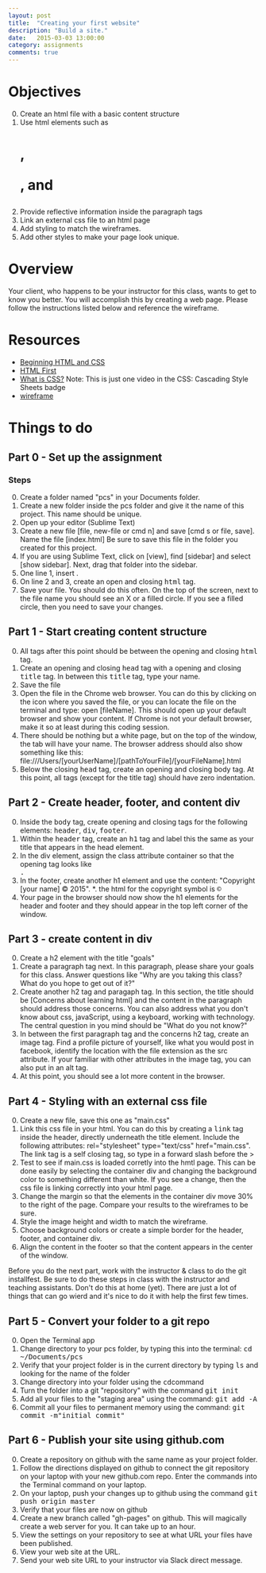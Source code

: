 ```yaml
---
layout: post
title:  "Creating your first website"
description: "Build a site."
date:   2015-03-03 13:00:00
category: assignments
comments: true
---
```


Objectives
==========
0. Create an html file with a basic content structure
0. Use html elements such as <h1>, <p>, and <img>
0. Provide reflective information inside the paragraph tags
0. Link an external css file to an html page
0. Add styling to match the wireframes.
0. Add other styles to make your page look unique.

Overview
========
Your client, who happens to be your instructor for this class, wants to get to know you better.  You will accomplish this by creating a web page.  Please follow the instructions listed below and reference the wireframe.

Resources
=========
* [Beginning HTML and CSS](http://teamtreehouse.com/library/how-to-make-a-website)
* [HTML First](http://teamtreehouse.com/library/how-to-make-a-website)
* [What is CSS?](http://teamtreehouse.com/library/how-to-make-a-website) Note: This is just one video in the CSS: Cascading Style Sheets badge
* [wireframe](/images/primerBasic1wireframe.png)

Things to do
=========

Part 0 - Set up the assignment
----------------------------------

### Steps
0. Create a folder named "pcs" in your Documents folder.
0. Create a new folder inside the pcs folder and give it the name of this project.  This name should be unique.  
0. Open up your editor (Sublime Text)
0. Create a new file [file, new-file or cmd n] and save [cmd s or file, save].  Name the file [index.html]  Be sure to save this file in the folder you created for this project.
0. If you are using Sublime Text, click on [view], find [sidebar] and select [show sidebar].  Next, drag that folder into the sidebar.
0. One line 1, insert <kbd><!DOCTYPE html></kbd>.
0. On line 2 and 3, create an open and closing <kbd>html</kbd> tag.
0. Save your file.  You should do this often.  On the top of the screen, next to the file name you should see an X or a filled circle.  If you see a filled circle, then you need to save your changes.

Part 1 - Start creating content structure
----------------------------------
0. All tags after this point should be between the opening and closing <kbd>html</kbd> tag.
0. Create an opening and closing <kbd>head</kbd> tag with a opening and closing <kbd>title</kbd> tag. In between this <kbd>title</kbd> tag, type your name.  
0. Save the file
0. Open the file in the Chrome web browser.  You can do this by clicking on the icon where you saved the file, or you can locate the file  on the terminal and type: open [fileName].  This should open up your default browser and show your content. If Chrome is not your default browser, make it so at least during this coding session.
0. There should be nothing but a white page, but on the top of the window, the tab will have your name.  The browser address should also show something like this: file:///Users/[yourUserName]/[pathToYourFile]/[yourFileName].html
0. Below the closing <kbd>head</kbd> tag, create an opening and closing body tag.  At this point, all tags (except for the title tag) should have zero indentation.

Part 2 - Create header, footer, and content div
----------------------------------

0. Inside the <kbd>body</kbd> tag, create opening and closing tags for the following elements: <kbd>header</kbd>, <kbd>div</kbd>, <kbd>footer</kbd>.
0. Within the <kbd>header</kbd> tag, create an <kbd>h1</kbd> tag and label this the same as your title that appears in the head element.
0. In the div element, assign the class attribute container so that the opening tag looks like <kbd><div class="container"></kbd>.
0. In the footer, create another h1 element and use the content: "Copyright [your name] &copy; 2015".
	*. the html for the copyright symbol is <kbd>&copy;<kbd>
0. Your page in the browser should now show the h1 elements for the header and footer and they should appear in the top left corner of the window.

Part 3 - create content in div
----------------------------------
0. Create a h2 element with the title "goals"
0. Create a paragraph tag next.  In this paragraph, please share your goals for this class.  Answer questions like "Why are you taking this class? What do you hope to get out of it?"
0. Create another h2 tag and paragaph tag.  In this section, the title should be [Concerns about learning html] and the content in the paragraph should address those concerns.  You can also address what you don't know about css, javaScript, using a keyboard, working with technology.  The central question in you mind should be "What do you not know?"
0. In between the first paragraph tag and the concerns h2 tag, create an image tag.  Find a profile picture of yourself, like what you would post in facebook, identify the location with the file extension as the src attribute.  If your familiar with other attributes in the image tag, you can also put in an alt tag.
0. At this point, you should see a lot more content in the browser.


Part 4 - Styling with an external css file
----------------------------------
0. Create a new file, save this one as "main.css"
0. Link this css file in your html. You can do this by creating a <kbd>link</kbd> tag inside the header, directly underneath the title element. Include the following attributes: rel="stylesheet" type="text/css" href="main.css".  The link tag is a self closing tag, so type in a forward slash before the >
0. Test to see if main.css is loaded corretly into the hmtl page.  This can be done easily by selecting the container div and changing the background color to something different than white.  If you see a change, then the css file is linking correctly into your html page.
0. Change the margin so that the elements in the container div move 30% to the right of the page. Compare your results to the wireframes to be sure.
0. Style the image height and width to match the wireframe.
0. Choose background colors or create a simple border for the header, footer, and container div.
0. Align the content in the footer so that the content appears in the center of the window.


Before you do the next part, work with the instructor & class to do the git installfest.
Be sure to do these steps in class with the instructor and teaching assistants. Don't do this at home (yet). There are just a lot of things that can go wierd and it's nice to do it with help the first few times.

Part 5 - Convert your folder to a git repo
--------------------------------------------
0. Open the Terminal app
0. Change directory to your pcs folder, by typing this into the terminal: <kbd>cd ~/Documents/pcs</kbd>
0. Verify that your project folder is in the current directory by typing <kbd>ls</kbd> and looking for the name of the folder
0. Change directory into your folder using the <kbd>cd</kbd>command
0. Turn the folder into a git "repository" with the command <kbd>git init</kbd>
0. Add all your files to the "staging area" using the command: <kbd>git add -A</kbd>
0. Commit all your files to permanent memory using the command: <kbd>git commit -m"initial commit"</kbd>

Part 6 - Publish your site using github.com
--------------------------------------------
0. Create a repository on github with the same name as your project folder.
0. Follow the directions displayed on github to connect the git repository on your laptop with your new github.com repo. Enter the commands into the Terminal command on your laptop.
0. On your laptop, push your changes up to github using the command <kbd>git push origin master<kbd>
0. Verify that your files are now on github
0. Create a new branch called "gh-pages" on github. This will magically create a web server for you. It can take up to an hour.
0. View the settings on your repository to see at what URL your files have been published.
0. View your web site at the URL.
0. Send your web site URL to your instructor via Slack direct message.
